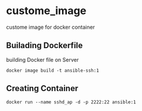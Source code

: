 # custome_image
custome image for docker container

## Builading Dockerfile
‌building Docker file on Server
```
docker image build -t ansible-ssh:1
```

## Creating Container
```
docker run --name sshd_ap -d -p 2222:22 ansible:1
```
